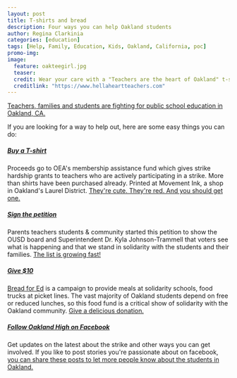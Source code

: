 ```yaml
---
layout: post
title: T-shirts and bread
description: Four ways you can help Oakland students
author: Regina Clarkinia
categories: [education]
tags: [Help, Family, Education, Kids, Oakland, California, poc]
promo-img:
image:
  feature: oakteegirl.jpg
  teaser:
  credit: Wear your care with a "Teachers are the heart of Oakland" t-shirt and/or hoodie.
  creditlink: "https://www.hellaheartteachers.com"
---
```


<a href="https://www.queerauntie.com/education/rumi">Teachers, families and students are fighting for public school education in Oakland, CA.</a>

If you are looking for a way to help out, here are some easy things you can do:

<h5><a href="https://www.hellaheartteachers.com">Buy a T-shirt</a></h5>
  Proceeds go to OEA's membership assistance fund which gives strike hardship grants to teachers who are actively participating in a strike. More than shirts have been purchased already. Printed at Movement Ink, a shop in Oakland's Laurel District. <a href="https://www.hellaheartteachers.com">They're cute. They're red. And you should get one.</a>

<h5><a href="https://www.change.org/p/keeppublicschoolsopen-gmail-com-keep-our-neighborhood-public-schools-open-f805c663-e4b0-49d6-8837-bc1863c4a0ee?recruiter=44321053&utm">Sign the petition</a></h5>
  Parents teachers students & community started this petition to show the OUSD board and Superintendent Dr. Kyla Johnson-Trammell that voters see what is happening and that we stand in solidarity with the students and their families. <a href="https://www.change.org/p/keeppublicschoolsopen-gmail-com-keep-our-neighborhood-public-schools-open-f805c663-e4b0-49d6-8837-bc1863c4a0ee?recruiter=44321053&utm">The list is growing fast!</a>

<h5><a href="https://donorbox.org/breadfored">Give $10</a></h5>
  <a href="https://donorbox.org/breadfored">Bread for Ed</a> is a campaign to provide meals at solidarity schools, food trucks at picket lines. The vast majority of Oakland students depend on free or reduced lunches, so this food fund is a critical show of solidarity with the Oakland community. <a href="https://donorbox.org/breadfored">Give a delicious donation.</a>

<h5><a href="https://www.facebook.com/groups/346319642764768/">Follow Oakland High on Facebook</a></h5>
  Get updates on the latest about the strike and other ways you can get involved. If you like to post stories you're passionate about on facebook, <a href="https://www.facebook.com/groups/346319642764768/">you can share these posts to let more people know about the students in Oakland.</a>
